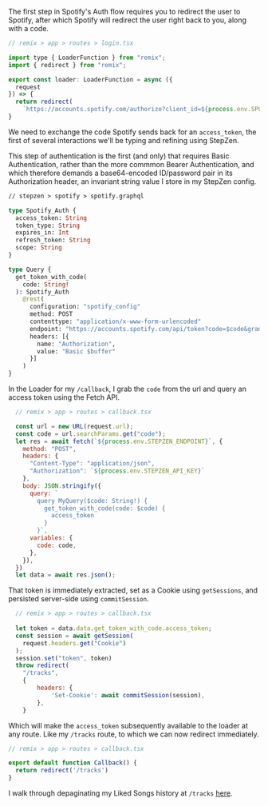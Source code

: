 The first step in Spotify's Auth flow requires you to redirect the user to Spotify, after which Spotify will redirect the user right back to you, along with a code. 

```js
// remix > app > routes > login.tsx

import type { LoaderFunction } from "remix";
import { redirect } from "remix";

export const loader: LoaderFunction = async ({
  request
}) => {
  return redirect(
    `https://accounts.spotify.com/authorize?client_id=${process.env.SPOTIFY_CLIENT_ID}&response_type=code&redirect_uri=http://localhost:3000/callback&scope=user-read-private%20user-library-read`);
}
```

We need to exchange the code Spotify sends back for an <code>access_token</code>, the first of several interactions we'll be typing and refining using StepZen.

This step of authentication is the first (and only) that requires Basic Authentication, rather than the more commmon Bearer Authentication, and which 
therefore demands a base64-encoded ID/password pair in its Authorization header, an invariant string value I store in my StepZen config.

```graphql
// stepzen > spotify > spotify.graphql

type Spotify_Auth {
  access_token: String
  token_type: String
  expires_in: Int
  refresh_token: String
  scope: String
}

type Query {
  get_token_with_code(
    code: String!
  ): Spotify_Auth
    @rest(
      configuration: "spotify_config"
      method: POST
      contenttype: "application/x-www-form-urlencoded"
      endpoint: "https://accounts.spotify.com/api/token?code=$code&grant_type=authorization_code&redirect_uri=http://localhost:3000/callback"
      headers: [{
        name: "Authorization",
        value: "Basic $buffer"
      }]
    )
}
```

In the Loader for my <code>/callback</code>, I grab the <code>code</code> from the url and query an access token using the Fetch API.

```js
  // remix > app > routes > callback.tsx

  const url = new URL(request.url);
  const code = url.searchParams.get("code");
  let res = await fetch(`${process.env.STEPZEN_ENDPOINT}`, {
    method: "POST",
    headers: {
      "Content-Type": "application/json",
      "Authorization": `${process.env.STEPZEN_API_KEY}`
    },
    body: JSON.stringify({
      query: `
        query MyQuery($code: String!) {
          get_token_with_code(code: $code) {
            access_token
          }
        }`,
      variables: {
        code: code,
      },
    }),
  })
  let data = await res.json();
```


That token is immediately extracted, set as a Cookie using <code>getSessions</code>, and persisted server-side using <code>commitSession</code>.

```js
  // remix > app > routes > callback.tsx
  
  let token = data.data.get_token_with_code.access_token;
  const session = await getSession(
    request.headers.get("Cookie")
  );
  session.set("token", token)
  throw redirect(
    "/tracks",
    {
        headers: {
            'Set-Cookie': await commitSession(session),
        },
    }
```

Which will make the <code>access_token</code> subsequently available to the loader at any route. Like my <code>/tracks</code> route, to which we can now redirect immediately.

```js
// remix > app > routes > callback.tsx

export default function Callback() {
  return redirect('/tracks')
}
```

I walk through depaginating my Liked Songs history at <code>/tracks</code> <a href="./stezpen.md">here</a>.